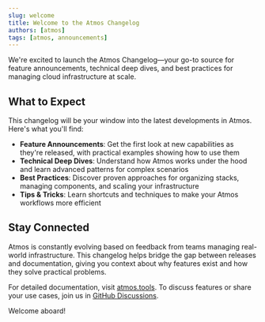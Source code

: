 ```yaml
---
slug: welcome
title: Welcome to the Atmos Changelog
authors: [atmos]
tags: [atmos, announcements]
---
```


We're excited to launch the Atmos Changelog—your go-to source for feature announcements, technical deep dives, and best practices for managing cloud infrastructure at scale.

<!--truncate-->

## What to Expect

This changelog will be your window into the latest developments in Atmos. Here's what you'll find:

- **Feature Announcements**: Get the first look at new capabilities as they're released, with practical examples showing how to use them
- **Technical Deep Dives**: Understand how Atmos works under the hood and learn advanced patterns for complex scenarios
- **Best Practices**: Discover proven approaches for organizing stacks, managing components, and scaling your infrastructure
- **Tips & Tricks**: Learn shortcuts and techniques to make your Atmos workflows more efficient

## Stay Connected

Atmos is constantly evolving based on feedback from teams managing real-world infrastructure. This changelog helps bridge the gap between releases and documentation, giving you context about why features exist and how they solve practical problems.

For detailed documentation, visit [atmos.tools](https://atmos.tools). To discuss features or share your use cases, join us in [GitHub Discussions](https://github.com/orgs/cloudposse/discussions).

Welcome aboard!
